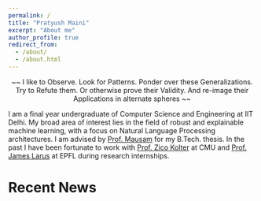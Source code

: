 ```yaml
---
permalink: /
title: "Pratyush Maini"
excerpt: "About me"
author_profile: true
redirect_from: 
  - /about/
  - /about.html
---
```

<p style="text-align: center;"> ~~ I like to Observe. Look for Patterns. Ponder over these Generalizations. Try to Refute them. Or otherwise prove their Validity. And re-image their Applications in alternate spheres ~~  </p>

I am a final year undergraduate of Computer Science and Engineering at IIT Delhi. My broad area of interest lies in the field of robust and explainable machine learning, with a focus on Natural Language Processing architectures. I am advised by [Prof. Mausam](http://www.cse.iitd.ernet.in/~mausam/) for my B.Tech. thesis. In the past I have been fortunate to work with [Prof. Zico Kolter](www.zicokolter.com) at CMU and [Prof. James Larus](https://people.epfl.ch/james.larus) at EPFL during research internships.

Recent News
======
